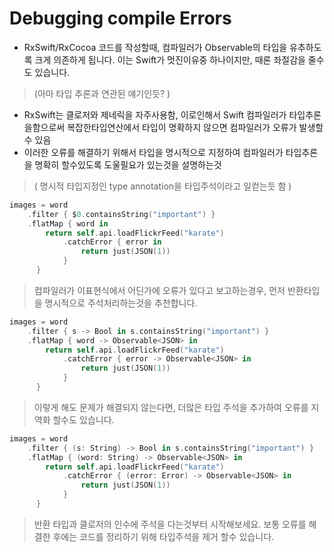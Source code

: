 # Debugging compile Errors

- RxSwift/RxCocoa 코드를 작성할때, 컴파일러가 Observable의 타입을 유추하도록 크게 의존하게 됩니다. 이는 Swift가 멋진이유중 하나이지만, 때론 좌절감을 줄수도 있습니다. 
> (아마 타입 추론과 연관된 얘기인듯? )

- RxSwift는 클로저와 제네릭을 자주사용함, 이로인해서 Swift 컴파일러가 타입추론을함으로써 복잡한타입연산에서 타입이 명확하지 않으면 컴파일러가 오류가 발생할수 있음
- 이러한 오류를 해결하기 위해서 타입을 명시적으로 지정하여 컴파일러가 타입추론을 명확히 할수있도록 도울필요가 있는것을 설명하는것
> ( 명시적 타입지정인 type annotation을  타입주석이라고 일컫는듯 함 )


```swift
images = word
    .filter { $0.containsString("important") }
    .flatMap { word in
        return self.api.loadFlickrFeed("karate")
            .catchError { error in
                return just(JSON(1))
            }
      }
```

> 컴파일러가 이표현식에서 어딘가에 오류가 있다고 보고하는경우, 먼저 반환타입을 명시적으로 주석처리하는것을 추천합니다. 

```swift
images = word
    .filter { s -> Bool in s.containsString("important") }
    .flatMap { word -> Observable<JSON> in
        return self.api.loadFlickrFeed("karate")
            .catchError { error -> Observable<JSON> in
                return just(JSON(1))
            }
      }
```
> 이렇게 해도 문제가 해결되지 않는다면, 더많은 타입 주석을 추가하여 오류를 지역화 할수도 있습니다.

```swift
images = word
    .filter { (s: String) -> Bool in s.containsString("important") }
    .flatMap { (word: String) -> Observable<JSON> in
        return self.api.loadFlickrFeed("karate")
            .catchError { (error: Error) -> Observable<JSON> in
                return just(JSON(1))
            }
      }
```

>반환 타입과 클로저의 인수에 주석을 다는것부터 시작해보세요.
>보통 오류를 해결한 후에는 코드를 정리하기 위해 타입주석을 제거 할수 있습니다.




















